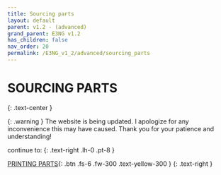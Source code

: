```yaml
---
title: Sourcing parts
layout: default
parent: v1.2 - (advanced)
grand_parent: E3NG v1.2
has_children: false
nav_order: 20
permalink: /E3NG_v1_2/advanced/sourcing_parts
---
```

# SOURCING PARTS
{: .text-center }

{: .warning }
The website is being updated. I apologize for any inconvenience this may have caused. Thank you for your patience and understanding!

continue to:
{: .text-right .lh-0 .pt-8 }

[PRINTING PARTS]{: .btn .fs-6 .fw-300 .text-yellow-300 }
{: .text-right }

[PRINTING PARTS]: https://rh3d.xyz/E3NG_v1_2/advanced/printing_parts
